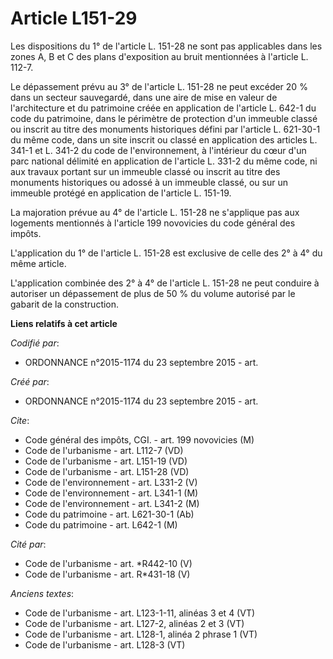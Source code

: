 # Article L151-29

Les dispositions du 1° de l'article L. 151-28 ne sont pas applicables dans les zones A, B et C des plans d'exposition au
bruit mentionnées à l'article L. 112-7. 

Le dépassement prévu au 3° de l'article L. 151-28 ne peut excéder 20 % dans un secteur sauvegardé, dans une aire de mise en
valeur de l'architecture et du patrimoine créée en application de l'article L. 642-1 du code du patrimoine, dans le périmètre
de protection d'un immeuble classé ou inscrit au titre des monuments historiques défini par l'article L. 621-30-1 du même
code, dans un site inscrit ou classé en application des articles L. 341-1 et L. 341-2 du code de l'environnement, à
l'intérieur du cœur d'un parc national délimité en application de l'article L. 331-2 du même code, ni aux travaux portant sur
un immeuble classé ou inscrit au titre des monuments historiques ou adossé à un immeuble classé, ou sur un immeuble protégé
en application de l'article L. 151-19. 

La majoration prévue au 4° de l'article L. 151-28 ne s'applique pas aux logements mentionnés à l'article 199 novovicies du
code général des impôts. 

L'application du 1° de l'article L. 151-28 est exclusive de celle des 2° à 4° du même article. 

L'application combinée des 2° à 4° de l'article L. 151-28 ne peut conduire à autoriser un dépassement de plus de 50 % du
volume autorisé par le gabarit de la construction.

**Liens relatifs à cet article**

_Codifié par_:

  - ORDONNANCE n°2015-1174 du 23 septembre 2015 - art.

_Créé par_:

  - ORDONNANCE n°2015-1174 du 23 septembre 2015 - art.

_Cite_:

  - Code général des impôts, CGI. - art. 199 novovicies (M)
  - Code de l'urbanisme - art. L112-7 (VD)
  - Code de l'urbanisme - art. L151-19 (VD)
  - Code de l'urbanisme - art. L151-28 (VD)
  - Code de l'environnement - art. L331-2 (V)
  - Code de l'environnement - art. L341-1 (M)
  - Code de l'environnement - art. L341-2 (M)
  - Code du patrimoine - art. L621-30-1 (Ab)
  - Code du patrimoine - art. L642-1 (M)

_Cité par_:

  - Code de l'urbanisme - art. *R442-10 (V)
  - Code de l'urbanisme - art. R*431-18 (V)

_Anciens textes_:

  - Code de l'urbanisme - art. L123-1-11, alinéas 3 et 4 (VT)
  - Code de l'urbanisme - art. L127-2, alinéas 2 et 3 (VT)
  - Code de l'urbanisme - art. L128-1, alinéa 2 phrase 1 (VT)
  - Code de l'urbanisme - art. L128-3 (VT)
